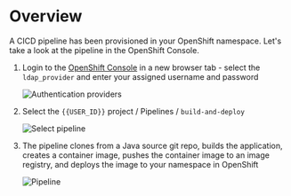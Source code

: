 # Overview

A CICD pipeline has been provisioned in your OpenShift namespace. Let's take a look at the pipeline in the OpenShift Console.

01. Login to the [OpenShift Console]({{CONSOLE_URL}}) in a new browser tab - select the `ldap_provider` and enter your assigned username and password

	![Authentication providers](/workshop/cicd-workshop/asset/images/auth_providers.png)

01. Select the `{{USER_ID}}` project / Pipelines / `build-and-deploy`

	![Select pipeline](/workshop/cicd-workshop/asset/images/select_pipeline.png)

01. The pipeline clones from a Java source git repo, builds the application, creates a container image, pushes the container image to an image registry, and deploys the image to your namespace in OpenShift

	![Pipeline](/workshop/cicd-workshop/asset/images/pipeline.png)
